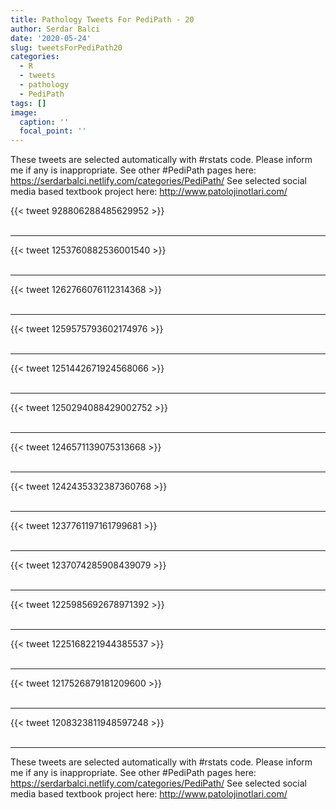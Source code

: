 ```yaml
---
title: Pathology Tweets For PediPath - 20
author: Serdar Balci
date: '2020-05-24'
slug: tweetsForPediPath20
categories:
  - R
  - tweets
  - pathology
  - PediPath
tags: []
image:
  caption: ''
  focal_point: ''
---
```



These tweets are selected automatically with #rstats code. Please inform me if any is inappropriate.
See other #PediPath pages here: https://serdarbalci.netlify.com/categories/PediPath/ 
See selected social media based textbook project here: http://www.patolojinotlari.com/

{{< tweet 928806288485629952 >}}
<br>
<br>
<hr>
{{< tweet 1253760882536001540 >}}
<br>
<br>
<hr>
{{< tweet 1262766076112314368 >}}
<br>
<br>
<hr>
{{< tweet 1259575793602174976 >}}
<br>
<br>
<hr>
{{< tweet 1251442671924568066 >}}
<br>
<br>
<hr>
{{< tweet 1250294088429002752 >}}
<br>
<br>
<hr>
{{< tweet 1246571139075313668 >}}
<br>
<br>
<hr>
{{< tweet 1242435332387360768 >}}
<br>
<br>
<hr>
{{< tweet 1237761197161799681 >}}
<br>
<br>
<hr>
{{< tweet 1237074285908439079 >}}
<br>
<br>
<hr>
{{< tweet 1225985692678971392 >}}
<br>
<br>
<hr>
{{< tweet 1225168221944385537 >}}
<br>
<br>
<hr>
{{< tweet 1217526879181209600 >}}
<br>
<br>
<hr>
{{< tweet 1208323811948597248 >}}
<br>
<br>
<hr>


These tweets are selected automatically with #rstats code. Please inform me if any is inappropriate.
See other #PediPath pages here: https://serdarbalci.netlify.com/categories/PediPath/ 
See selected social media based textbook project here: http://www.patolojinotlari.com/
